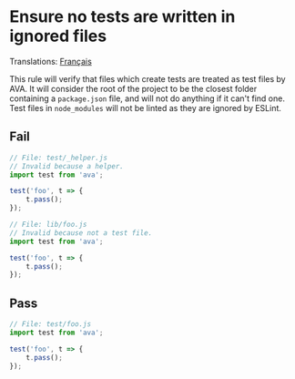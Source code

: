 # Ensure no tests are written in ignored files

Translations: [Français](https://github.com/avajs/ava-docs/blob/master/fr_FR/related/eslint-plugin-ava/docs/rules/no-ignored-test-files.md)

This rule will verify that files which create tests are treated as test files by AVA. It will consider the root of the project to be the closest folder containing a `package.json` file, and will not do anything if it can't find one. Test files in `node_modules` will not be linted as they are ignored by ESLint.


## Fail

```js
// File: test/_helper.js
// Invalid because a helper.
import test from 'ava';

test('foo', t => {
	t.pass();
});

// File: lib/foo.js
// Invalid because not a test file.
import test from 'ava';

test('foo', t => {
	t.pass();
});
```


## Pass

```js
// File: test/foo.js
import test from 'ava';

test('foo', t => {
	t.pass();
});
```
